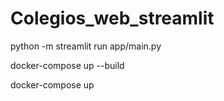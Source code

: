 # Colegios_web_streamlit

python -m streamlit run app/main.py


docker-compose up --build

docker-compose up
